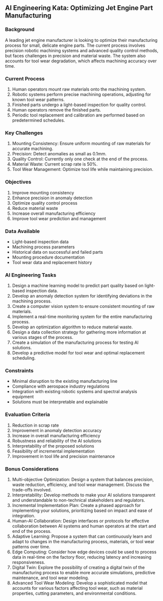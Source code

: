 ## AI Engineering Kata: Optimizing Jet Engine Part Manufacturing

### Background

A leading jet engine manufacturer is looking to optimize their manufacturing process for small, delicate engine parts. The current process involves precision robotic machining systems and advanced quality control methods, but faces challenges in precision and material waste. The system also accounts for tool wear degradation, which affects machining accuracy over time.

### Current Process

1. Human operators mount raw materials onto the machining system.
2. Robotic systems perform precise machining operations, adjusting for known tool wear patterns.
3. Finished parts undergo a light-based inspection for quality control.
4. Human operators remove the finished parts.
5. Periodic tool replacement and calibration are performed based on predetermined schedules.

### Key Challenges

1. Mounting Consistency: Ensure uniform mounting of raw materials for accurate machining.
2. Precision: Detect anomalies as small as 0.1mm.
3. Quality Control: Currently only one check at the end of the process.
4. Material Waste: Current scrap rate is 50%.
5. Tool Wear Management: Optimize tool life while maintaining precision.

### Objectives

1. Improve mounting consistency
2. Enhance precision in anomaly detection
3. Optimize quality control process
4. Reduce material waste
5. Increase overall manufacturing efficiency
6. Improve tool wear prediction and management

### Data Available

- Light-based inspection data
- Machining process parameters
- Historical data on successful and failed parts
- Mounting procedure documentation
- Tool wear data and replacement history

### AI Engineering Tasks

1. Design a machine learning model to predict part quality based on light-based inspection data.
2. Develop an anomaly detection system for identifying deviations in the machining process.
3. Create a computer vision system to ensure consistent mounting of raw materials.
4. Implement a real-time monitoring system for the entire manufacturing process.
5. Develop an optimization algorithm to reduce material waste.
6. Design a data collection strategy for gathering more information at various stages of the process.
7. Create a simulation of the manufacturing process for testing AI solutions.
8. Develop a predictive model for tool wear and optimal replacement scheduling.

### Constraints

- Minimal disruption to the existing manufacturing line
- Compliance with aerospace industry regulations
- Integration with existing robotic systems and spectral analysis equipment
- Solutions must be interpretable and explainable

### Evaluation Criteria

1. Reduction in scrap rate
2. Improvement in anomaly detection accuracy
3. Increase in overall manufacturing efficiency
4. Robustness and reliability of the AI solutions
5. Interpretability of the proposed solutions
6. Feasibility of incremental implementation
7. Improvement in tool life and precision maintenance

### Bonus Considerations

1. Multi-objective Optimization: Design a system that balances precision, waste reduction, efficiency, and tool wear management. Discuss the trade-offs involved.
2. Interpretability: Develop methods to make your AI solutions transparent and understandable to non-technical stakeholders and regulators.
3. Incremental Implementation Plan: Create a phased approach for implementing your solutions, prioritizing based on impact and ease of integration.
4. Human-AI Collaboration: Design interfaces or protocols for effective collaboration between AI systems and human operators at the start and end of the process.
5. Adaptive Learning: Propose a system that can continuously learn and adapt to changes in the manufacturing process, materials, or tool wear patterns over time.
6. Edge Computing: Consider how edge devices could be used to process data in real-time on the factory floor, reducing latency and increasing responsiveness.
7. Digital Twin: Explore the possibility of creating a digital twin of the manufacturing process to enable more accurate simulations, predictive maintenance, and tool wear modeling.
8. Advanced Tool Wear Modeling: Develop a sophisticated model that accounts for various factors affecting tool wear, such as material properties, cutting parameters, and environmental conditions.